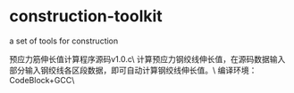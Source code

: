 # construction-toolkit
a set of tools for construction

预应力筋伸长值计算程序源码v1.0.c\\
计算预应力钢绞线伸长值，在源码数据输入部分输入钢绞线各区段数据，即可自动计算钢绞线伸长值。\\
编译环境：CodeBlock+GCC\\


